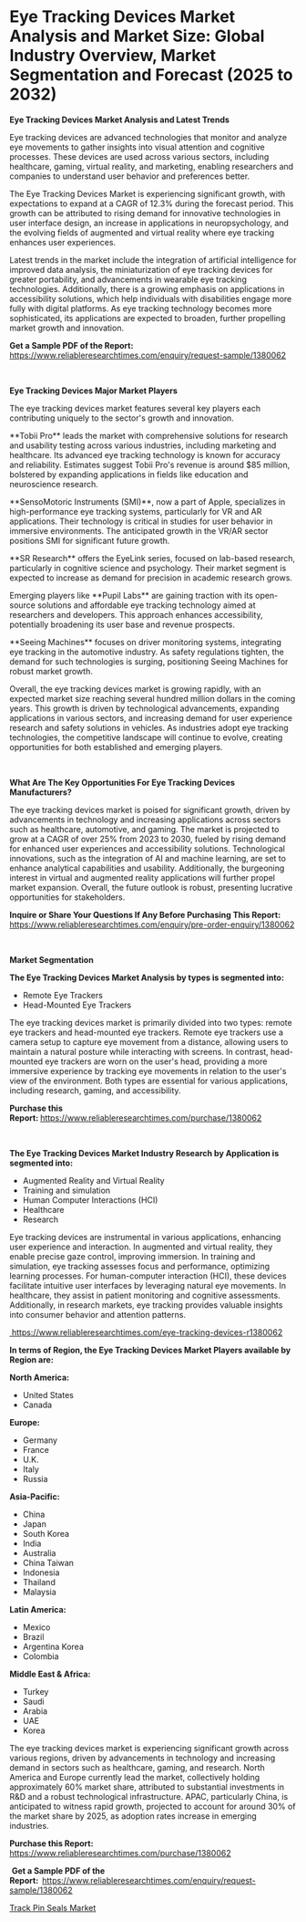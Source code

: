 <p><h1>Eye Tracking Devices Market Analysis and Market Size: Global Industry Overview, Market Segmentation and Forecast (2025 to 2032)</h1></p><p><strong>Eye Tracking Devices Market Analysis and Latest Trends</strong></p>
<p><p>Eye tracking devices are advanced technologies that monitor and analyze eye movements to gather insights into visual attention and cognitive processes. These devices are used across various sectors, including healthcare, gaming, virtual reality, and marketing, enabling researchers and companies to understand user behavior and preferences better.</p><p>The Eye Tracking Devices Market is experiencing significant growth, with expectations to expand at a CAGR of 12.3% during the forecast period. This growth can be attributed to rising demand for innovative technologies in user interface design, an increase in applications in neuropsychology, and the evolving fields of augmented and virtual reality where eye tracking enhances user experiences.</p><p>Latest trends in the market include the integration of artificial intelligence for improved data analysis, the miniaturization of eye tracking devices for greater portability, and advancements in wearable eye tracking technologies. Additionally, there is a growing emphasis on applications in accessibility solutions, which help individuals with disabilities engage more fully with digital platforms. As eye tracking technology becomes more sophisticated, its applications are expected to broaden, further propelling market growth and innovation.</p></p>
<p><strong>Get a Sample PDF of the Report:&nbsp;</strong> <a href="https://www.reliableresearchtimes.com/enquiry/request-sample/1380062?utm_campaign=3167&utm_medium=2&utm_source=Github&utm_content=ia&utm_term=10042025&utm_id=eye-tracking-devices">https://www.reliableresearchtimes.com/enquiry/request-sample/1380062</a></p>
<p>&nbsp;</p>
<p><strong>Eye Tracking Devices Major Market Players</strong></p>
<p><p>The eye tracking devices market features several key players each contributing uniquely to the sector's growth and innovation. </p><p>**Tobii Pro** leads the market with comprehensive solutions for research and usability testing across various industries, including marketing and healthcare. Its advanced eye tracking technology is known for accuracy and reliability. Estimates suggest Tobii Pro's revenue is around $85 million, bolstered by expanding applications in fields like education and neuroscience research.</p><p>**SensoMotoric Instruments (SMI)**, now a part of Apple, specializes in high-performance eye tracking systems, particularly for VR and AR applications. Their technology is critical in studies for user behavior in immersive environments. The anticipated growth in the VR/AR sector positions SMI for significant future growth.</p><p>**SR Research** offers the EyeLink series, focused on lab-based research, particularly in cognitive science and psychology. Their market segment is expected to increase as demand for precision in academic research grows.</p><p>Emerging players like **Pupil Labs** are gaining traction with its open-source solutions and affordable eye tracking technology aimed at researchers and developers. This approach enhances accessibility, potentially broadening its user base and revenue prospects.</p><p>**Seeing Machines** focuses on driver monitoring systems, integrating eye tracking in the automotive industry. As safety regulations tighten, the demand for such technologies is surging, positioning Seeing Machines for robust market growth.</p><p>Overall, the eye tracking devices market is growing rapidly, with an expected market size reaching several hundred million dollars in the coming years. This growth is driven by technological advancements, expanding applications in various sectors, and increasing demand for user experience research and safety solutions in vehicles. As industries adopt eye tracking technologies, the competitive landscape will continue to evolve, creating opportunities for both established and emerging players.</p></p>
<p>&nbsp;</p>
<p><strong>What Are The Key Opportunities For Eye Tracking Devices Manufacturers?</strong></p>
<p><p>The eye tracking devices market is poised for significant growth, driven by advancements in technology and increasing applications across sectors such as healthcare, automotive, and gaming. The market is projected to grow at a CAGR of over 25% from 2023 to 2030, fueled by rising demand for enhanced user experiences and accessibility solutions. Technological innovations, such as the integration of AI and machine learning, are set to enhance analytical capabilities and usability. Additionally, the burgeoning interest in virtual and augmented reality applications will further propel market expansion. Overall, the future outlook is robust, presenting lucrative opportunities for stakeholders.</p></p>
<p><strong>Inquire or Share Your Questions If Any Before Purchasing This Report:</strong> <a href="https://www.reliableresearchtimes.com/enquiry/pre-order-enquiry/1380062?utm_campaign=3167&utm_medium=2&utm_source=Github&utm_content=ia&utm_term=10042025&utm_id=eye-tracking-devices">https://www.reliableresearchtimes.com/enquiry/pre-order-enquiry/1380062</a></p>
<p>&nbsp;</p>
<p><strong>Market Segmentation</strong></p>
<p><strong>The Eye Tracking Devices Market Analysis by types is segmented into:</strong></p>
<p><ul><li>Remote Eye Trackers</li><li>Head-Mounted Eye Trackers</li></ul></p>
<p><p>The eye tracking devices market is primarily divided into two types: remote eye trackers and head-mounted eye trackers. Remote eye trackers use a camera setup to capture eye movement from a distance, allowing users to maintain a natural posture while interacting with screens. In contrast, head-mounted eye trackers are worn on the user's head, providing a more immersive experience by tracking eye movements in relation to the user's view of the environment. Both types are essential for various applications, including research, gaming, and accessibility.</p></p>
<p><strong>Purchase this Report:&nbsp;</strong><a href="https://www.reliableresearchtimes.com/purchase/1380062?utm_campaign=3167&utm_medium=2&utm_source=Github&utm_content=ia&utm_term=10042025&utm_id=eye-tracking-devices">https://www.reliableresearchtimes.com/purchase/1380062</a></p>
<p>&nbsp;</p>
<p><strong>The Eye Tracking Devices Market Industry Research by Application is segmented into:</strong></p>
<p><ul><li>Augmented Reality and Virtual Reality</li><li>Training and simulation</li><li>Human Computer Interactions (HCI)</li><li>Healthcare</li><li>Research</li></ul></p>
<p><p>Eye tracking devices are instrumental in various applications, enhancing user experience and interaction. In augmented and virtual reality, they enable precise gaze control, improving immersion. In training and simulation, eye tracking assesses focus and performance, optimizing learning processes. For human-computer interaction (HCI), these devices facilitate intuitive user interfaces by leveraging natural eye movements. In healthcare, they assist in patient monitoring and cognitive assessments. Additionally, in research markets, eye tracking provides valuable insights into consumer behavior and attention patterns.</p></p>
<p><a href="https://www.reliableresearchtimes.com/eye-tracking-devices-r1380062?utm_campaign=3167&utm_medium=2&utm_source=Github&utm_content=ia&utm_term=10042025&utm_id=eye-tracking-devices">&nbsp;https://www.reliableresearchtimes.com/eye-tracking-devices-r1380062</a></p>
<p><strong>In terms of Region, the Eye Tracking Devices Market Players available by Region are:</strong></p>
<p>
    <p> <strong> North America: </strong>
        <ul>
            <li>United States</li>
            <li>Canada</li>
        </ul>
        </p> 
    <p> <strong> Europe: </strong>
        <ul>
            <li>Germany</li>
            <li>France</li>
            <li>U.K.</li>
            <li>Italy</li>
            <li>Russia</li>
        </ul>
        </p> 
    <p> <strong> Asia-Pacific: </strong>
        <ul>
            <li>China</li>
            <li>Japan</li>
            <li>South Korea</li>
            <li>India</li>
            <li>Australia</li>
            <li>China Taiwan</li>
            <li>Indonesia</li>
            <li>Thailand</li>
            <li>Malaysia</li>
        </ul>
        </p> 
    <p> <strong> Latin America: </strong>
        <ul>
            <li>Mexico</li>
            <li>Brazil</li>
            <li>Argentina Korea</li>
            <li>Colombia</li>
        </ul>
        </p> 
    <p> <strong> Middle East & Africa: </strong>
        <ul>
            <li>Turkey</li>
            <li>Saudi</li>
            <li>Arabia</li>
            <li>UAE</li>
            <li>Korea</li>
        </ul>
    </p>
    </p>
<p><p>The eye tracking devices market is experiencing significant growth across various regions, driven by advancements in technology and increasing demand in sectors such as healthcare, gaming, and research. North America and Europe currently lead the market, collectively holding approximately 60% market share, attributed to substantial investments in R&D and a robust technological infrastructure. APAC, particularly China, is anticipated to witness rapid growth, projected to account for around 30% of the market share by 2025, as adoption rates increase in emerging industries.</p></p>
<p><strong>Purchase this Report: </strong><a href="https://www.reliableresearchtimes.com/purchase/1380062?utm_campaign=3167&utm_medium=2&utm_source=Github&utm_content=ia&utm_term=10042025&utm_id=eye-tracking-devices">https://www.reliableresearchtimes.com/purchase/1380062</a></p>
<p>&nbsp;<strong>Get a Sample PDF of the Report:&nbsp;&nbsp;</strong><a href="https://www.reliableresearchtimes.com/enquiry/request-sample/1380062?utm_campaign=3167&utm_medium=2&utm_source=Github&utm_content=ia&utm_term=10042025&utm_id=eye-tracking-devices">https://www.reliableresearchtimes.com/enquiry/request-sample/1380062</a></p>
<p><strong></strong></p>
<p><p><a href="https://github.com/alekitanis/Market-Research-Report-List-1/blob/main/track-pin-seals-market.md?utm_campaign=3167&utm_medium=2&utm_source=Github&utm_content=ia&utm_term=10042025&utm_id=eye-tracking-devices">Track Pin Seals Market</a></p></p>